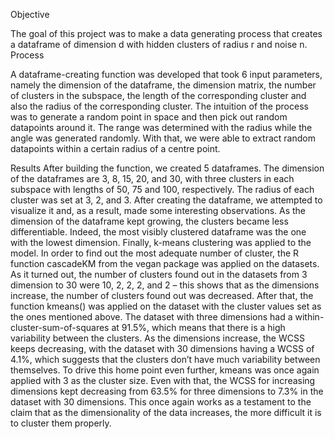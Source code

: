 Objective

The goal of this project was to make a data generating process that creates a dataframe of dimension d with hidden clusters of radius r and noise n. 
Process

A dataframe-creating function was developed that took 6 input parameters, namely the dimension of the dataframe, the dimension matrix, the number of clusters in the subspace, the length of the corresponding cluster and also the radius of the corresponding cluster. 
The intuition of the process was to generate a random point in space and then pick out random datapoints around it. The range was determined with the radius while the angle was generated randomly. With that, we were able to extract random datapoints within a certain radius of a centre point. 

Results
After building the function, we created 5 dataframes. The dimension of the dataframes are 3, 8, 15, 20, and 30, with three clusters in each subspace with lengths of 50, 75 and 100, respectively. The radius of each cluster was set at 3, 2, and 3.
After creating the dataframe, we attempted to visualize it and, as a result, made some interesting observations.  As the dimension of the dataframe kept growing, the clusters became less differentiable. Indeed, the most visibly clustered dataframe was the one with the lowest dimension.
Finally, k-means clustering was applied to the model. In order to find out the most adequate number of cluster, the R function cascadeKM from the vegan package was applied on the datasets. 
As it turned out, the number of clusters found out in the datasets from 3 dimension to 30 were 10, 2, 2, 2, and 2 – this shows that as the dimensions increase, the number of clusters found out was decreased.
After that, the function kmeans() was applied on the dataset with the cluster values set as the ones mentioned above. The dataset with three dimensions had a within-cluster-sum-of-squares at 91.5%, which means that there is a high variability between the clusters.
As the dimensions increase, the WCSS keeps decreasing, with the dataset with 30 dimensions having a WCSS of 4.1%, which suggests that the clusters don’t have much variability between themselves. 
To drive this home point even further, kmeans was once again applied with 3 as the cluster size. Even with that, the WCSS for increasing dimensions kept decreasing from 63.5% for three dimensions to 7.3% in the dataset with 30 dimensions. 
This once again works as a testament to the claim that as the dimensionality of the data increases, the more difficult it is to cluster them properly. 
